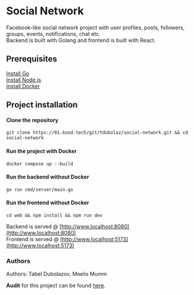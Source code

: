 # Social Network

Facebook-like social network project with user profiles, posts, followers, groups, events, notifications, chat etc.<br>
Backend is built with Golang and frontend is built with React.

## Prerequisites

[Install Go](https://go.dev)<br>
[Install Node.js](https://nodejs.org/en/)<br>
[Install Docker](https://www.docker.com)<br>

## Project installation

#### Clone the repository

```
git clone https://01.kood.tech/git/tdubolaz/social-network.git && cd social-network
```

#### Run the project with Docker

```
docker compose up --build
```

#### Run the backend without Docker

```
go run cmd/server/main.go
```

#### Run the frontend without Docker

```
cd web && npm install && npm run dev
```

Backend is served @ [http://www.localhost:8080](http://www.localhost:8080)<br>
Frontend is served @ [http://www.localhost:5173](http://www.localhost:5173)

### Authors

Authors: Tabel Dubolazov, Meelis Mumm

<b>Audit</b> for this project can be found [here](https://01.kood.tech/git/root/public/src/branch/master/subjects/social-network/audit).
